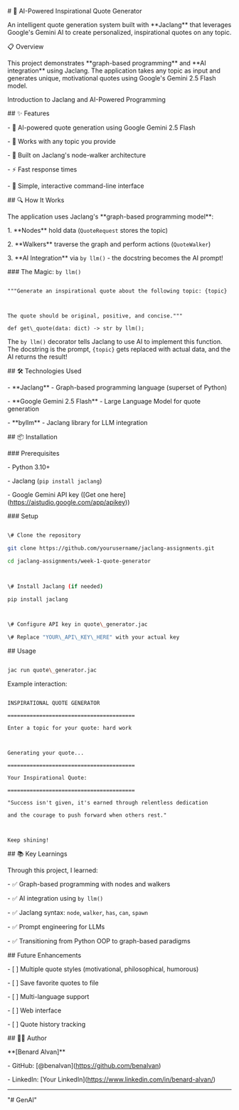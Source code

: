 \# 🌟 AI-Powered Inspirational Quote Generator



An intelligent quote generation system built with \*\*Jaclang\*\* that leverages Google's Gemini AI to create personalized, inspirational quotes on any topic.





📋 Overview



This project demonstrates \*\*graph-based programming\*\* and \*\*AI integration\*\* using Jaclang. The application takes any topic as input and generates unique, motivational quotes using Google's Gemini 2.5 Flash model.



Introduction to Jaclang and AI-Powered Programming



\## ✨ Features



\- 🤖 AI-powered quote generation using Google Gemini 2.5 Flash

\- 🎨 Works with any topic you provide

\- 🚀 Built on Jaclang's node-walker architecture

\- ⚡ Fast response times

\- 💬 Simple, interactive command-line interface



\## 🔍 How It Works



The application uses Jaclang's \*\*graph-based programming model\*\*:



1\. \*\*Nodes\*\* hold data (`QuoteRequest` stores the topic)

2\. \*\*Walkers\*\* traverse the graph and perform actions (`QuoteWalker`)

3\. \*\*AI Integration\*\* via `by llm()` - the docstring becomes the AI prompt!



\### The Magic: `by llm()`



```jac

"""Generate an inspirational quote about the following topic: {topic}



The quote should be original, positive, and concise."""

def get\_quote(data: dict) -> str by llm();

```



The `by llm()` decorator tells Jaclang to use AI to implement this function. The docstring is the prompt, `{topic}` gets replaced with actual data, and the AI returns the result!



\## 🛠 Technologies Used



\- \*\*Jaclang\*\* - Graph-based programming language (superset of Python)

\- \*\*Google Gemini 2.5 Flash\*\* - Large Language Model for quote generation

\- \*\*byllm\*\* - Jaclang library for LLM integration



\## 📦 Installation



\### Prerequisites

\- Python 3.10+

\- Jaclang (`pip install jaclang`)

\- Google Gemini API key (\[Get one here](https://aistudio.google.com/app/apikey))



\### Setup



```bash

\# Clone the repository

git clone https://github.com/yourusername/jaclang-assignments.git

cd jaclang-assignments/week-1-quote-generator



\# Install Jaclang (if needed)

pip install jaclang



\# Configure API key in quote\_generator.jac

\# Replace "YOUR\_API\_KEY\_HERE" with your actual key

```



\## Usage



```bash

jac run quote\_generator.jac

```



Example interaction:

```

INSPIRATIONAL QUOTE GENERATOR

========================================

Enter a topic for your quote: hard work



Generating your quote...

========================================

Your Inspirational Quote:

========================================

"Success isn't given, it's earned through relentless dedication 

and the courage to push forward when others rest."



Keep shining!

```



\## 📚 Key Learnings



Through this project, I learned:

\- ✅ Graph-based programming with nodes and walkers

\- ✅ AI integration using `by llm()`

\- ✅ Jaclang syntax: `node`, `walker`, `has`, `can`, `spawn`

\- ✅ Prompt engineering for LLMs

\- ✅ Transitioning from Python OOP to graph-based paradigms



\## Future Enhancements



\- \[ ] Multiple quote styles (motivational, philosophical, humorous)

\- \[ ] Save favorite quotes to file

\- \[ ] Multi-language support

\- \[ ] Web interface

\- \[ ] Quote history tracking



\## 👨‍💻 Author



\*\*\[Benard Alvan]\*\*

\- GitHub: \[@benalvan](https://github.com/benalvan)

\- LinkedIn: \[Your LinkedIn](https://www.linkedin.com/in/benard-alvan/)



---



<div align="center">



</div>

"# GenAI" 

